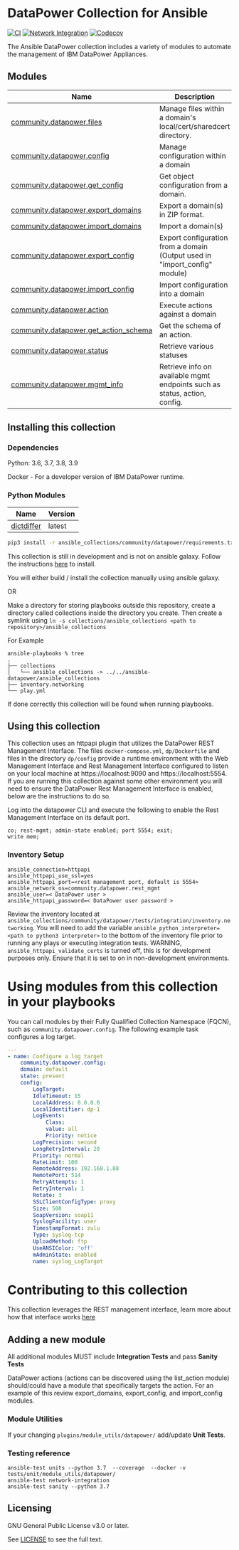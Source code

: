 # DataPower Collection for Ansible
<!-- Add CI and code coverage badges here. Samples included below. -->
[![CI](https://github.com/br35ba56/ansible-datapower/workflows/CI/badge.svg?event=push)](https://github.com/br35ba56/ansible-datapower/actions) 
[![Network Integration](https://github.com/Br35Ba56/ansible-datapower/actions/workflows/network-integration.yml/badge.svg)](https://github.com/Br35Ba56/ansible-datapower/actions/workflows/network-integration.yml)
[![Codecov](https://img.shields.io/codecov/c/github/br35ba56/ansible-datapower)](https://codecov.io/gh/br35ba56/ansible-datapower)

The Ansible DataPower collection includes a variety of modules to automate
the management of IBM DataPower Appliances.


## Modules
Name | Description
--- | ---
[community.datapower.files]()|Manage files within a domain's local/cert/sharedcert directory.
[community.datapower.config]()|Manage configuration within a domain
[community.datapower.get_config]()|Get object configuration from a domain.
[community.datapower.export_domains]()|Export a domain(s) in ZIP format.
[community.datapower.import_domains]()|Import a domain(s)
[community.datapower.export_config]()|Export configuration from a domain (Output used in "import_config" module)
[community.datapower.import_config]()|Import configuration into a domain
[community.datapower.action]()|Execute actions against a domain
[community.datapower.get_action_schema]()|Get the schema of an action.
[community.datapower.status]()|Retrieve various statuses
[community.datapower.mgmt_info]()|Retrieve info on available mgmt endpoints such as status, action, config.


## Installing this collection

### Dependencies
Python: 3.6, 3.7, 3.8, 3.9

Docker - For a developer version of IBM DataPower runtime.

### Python Modules
Name | Version
--- | ---
[dictdiffer](https://github.com/inveniosoftware/dictdiffer)| latest

```bash
pip3 install -r ansible_collections/community/datapower/requirements.txt
```

This collection is still in development and is not on ansible galaxy.  Follow the instructions [here](https://cn-ansibledoc.readthedocs.io/zh_CN/latest/user_guide/collections_using.html) to install.

You will either build / install the collection manually using ansible galaxy.

OR

Make a directory for storing playbooks outside this repository, create a directory called collections inside the directory you create.  Then create a symlink using `ln -s collections/ansible_collections <path to repository>/ansible_collections`

For Example
 ```
ansible-playbooks % tree
.
├── collections
│   └── ansible_collections -> ../../ansible-datapower/ansible_collections
├── inventory.networking
└── play.yml
 ```
If done correctly this collection will be found when running playbooks.

## Using this collection
This collection uses an httpapi plugin that utilizes the DataPower REST Management Interface.  The files `docker-compose.yml`,  `dp/Dockerfile` and files in the directory `dp/config` provide a runtime environment with the Web Management Interface and Rest Management Interface configured to listen on your local machine at https://localhost:9090 and https://localhost:5554.  If you are running this collection against some other environment you will need to ensure the DataPower Rest Management Interface is enabled, below are the instructions to do so.

Log into the datapower CLI and execute the following to enable the Rest Management Interface on its default port.
```
co; rest-mgmt; admin-state enabled; port 5554; exit;
write mem;
```
### Inventory Setup

```
ansible_connection=httpapi
ansible_httpapi_use_ssl=yes
ansible_httpapi_port=<rest management port, default is 5554>
ansible_network_os=community.datapower.rest_mgmt
ansible_user=< DataPower user >
ansible_httpapi_password=< DataPower user password >
```
Review the inventory located at `ansible_collections/community/datapower/tests/integration/inventory.networking`.  You will need to add the variable `ansible_python_interpreter=<path to python3 interpreter>` to the bottom of the inventory file prior to running any plays or executing integration tests.  WARNING, `ansible_httpapi_validate_certs` is turned off, this is for development purposes only.  Ensure that it is set to on in non-development environments.

# Using modules from this collection in your playbooks

You can call modules by their Fully Qualified Collection Namespace (FQCN), such as `community.datapower.config`.
The following example task configures a log target.

```yaml
---
- name: Configure a log target
    community.datapower.config:
    domain: default
    state: present
    config:
        LogTarget:
        IdleTimeout: 15
        LocalAddress: 0.0.0.0
        LocalIdentifier: dp-1
        LogEvents:
            Class:
            value: all
            Priority: notice
        LogPrecision: second
        LongRetryInterval: 20
        Priority: normal
        RateLimit: 100
        RemoteAddress: 192.168.1.88
        RemotePort: 514
        RetryAttempts: 1
        RetryInterval: 1
        Rotate: 3
        SSLClientConfigType: proxy
        Size: 500
        SoapVersion: soap11
        SyslogFacility: user
        TimestampFormat: zulu
        Type: syslog-tcp
        UploadMethod: ftp
        UseANSIColor: 'off'
        mAdminState: enabled
        name: syslog_LogTarget
```

# Contributing to this collection
This collection leverages the REST management interface, learn more about how that interface works [here](https://www.ibm.com/support/pages/part-1-introduction-rest-management-interface-and-status-monitoring)

## Adding a new module

All additional modules MUST include **Integration Tests** and pass **Sanity Tests**

DataPower actions (actions can be discovered using the list_action module) should/could have a module that specifically targets the action.  For an example of this review export_domains, export_config, and import_config modules.

### Module Utilities

If your changing `plugins/module_utils/datapower/` add/update **Unit Tests**.


### Testing reference

```
ansible-test units --python 3.7  --coverage  --docker -v tests/unit/module_utils/datapower/
ansible-test network-integration
ansible-test sanity --python 3.7
```
## Licensing

GNU General Public License v3.0 or later.

See [LICENSE](https://www.gnu.org/licenses/gpl-3.0.txt) to see the full text.
